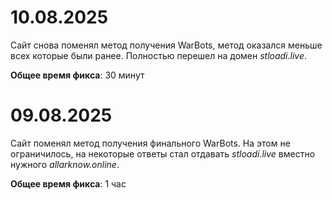 # 10.08.2025
Сайт снова поменял метод получения WarBots, метод оказался меньше всех которые были ранее. Полностью перешел на домен *stloadi.live*.

**Общее время фикса**: 30 минут

# 09.08.2025
Сайт поменял метод получения финального WarBots. На этом не ограничилось, на некоторые ответы стал отдавать *stloadi.live* вместно нужного *allarknow.online*.

**Общее время фикса**: 1 час
